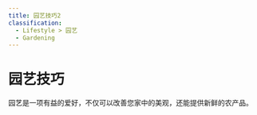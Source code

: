 ```yaml
---
title: 园艺技巧2
classification:
  - Lifestyle > 园艺
  - Gardening
---
```

# 园艺技巧

园艺是一项有益的爱好，不仅可以改善您家中的美观，还能提供新鲜的农产品。 